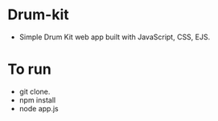 # Drum-kit

- Simple Drum Kit web app built with JavaScript, CSS, EJS.




# To run 
- git clone.
- npm install
- node app.js
